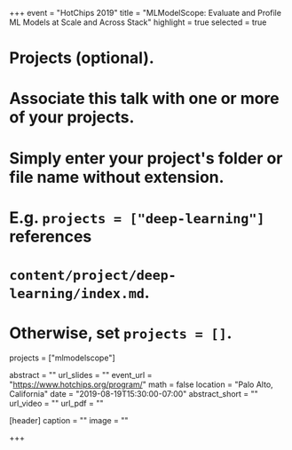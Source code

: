 +++
event = "HotChips 2019"
title = "MLModelScope: Evaluate and Profile ML Models at Scale and Across Stack"
highlight = true
selected = true

# Projects (optional).
#   Associate this talk with one or more of your projects.
#   Simply enter your project's folder or file name without extension.
#   E.g. `projects = ["deep-learning"]` references 
#   `content/project/deep-learning/index.md`.
#   Otherwise, set `projects = []`.
projects = ["mlmodelscope"]

abstract = ""
url_slides = ""
event_url = "https://www.hotchips.org/program/"
math = false
location = "Palo Alto, California"
date = "2019-08-19T15:30:00-07:00"
abstract_short = ""
url_video = ""
url_pdf = ""

[header]
  caption = ""
  image = ""

+++
